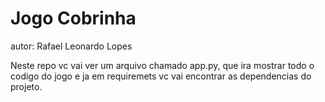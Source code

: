 # Jogo Cobrinha

autor: Rafael Leonardo Lopes

<p>Neste repo vc vai ver um arquivo chamado app.py, que ira mostrar todo o codigo do jogo e ja em requiremets vc vai encontrar as dependencias do projeto.</p>
